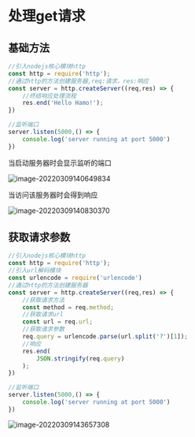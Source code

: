 # 处理get请求

## 基础方法

```js
//引入nodejs核心模块http
const http = require('http');
//通过http的方法创建服务器,req:请求，res:响应
const server = http.createServer((req,res) => {
    //终结响应处理流程
    res.end('Hello Hamo!');
})

//监听端口
server.listen(5000,() => {
    console.log('server running at port 5000')
})
```

当启动服务器时会显示监听的端口

![image-20220309140649834](https://gitee.com/wddzhahaha/images/raw/master/img/image-20220309140649834.png)

当访问该服务器时会得到响应

![image-20220309140830370](https://gitee.com/wddzhahaha/images/raw/master/img/image-20220309140830370.png)

## 获取请求参数

```js
//引入nodejs核心模块http
const http = require('http');
//引入url解码模块
const urlencode = require('urlencode')
//通过http的方法创建服务器
const server = http.createServer((req,res) => {
    //获取请求方法
    const method = req.method;
    //获取请求url
    const url = req.url;
    //获取请求参数
    req.query = urlencode.parse(url.split('?')[1]);
    //响应
    res.end(
        JSON.stringify(req.query)
    );
})

//监听端口
server.listen(5000,() => {
    console.log('server running at port 5000')
})
```

![image-20220309143657308](https://gitee.com/wddzhahaha/images/raw/master/img/image-20220309143657308.png)